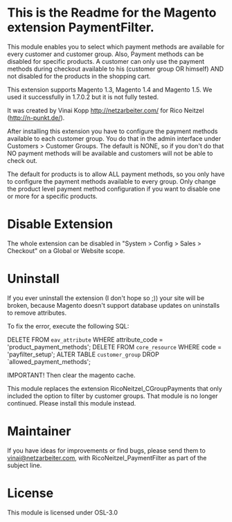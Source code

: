 # This is the Readme for the Magento extension PaymentFilter.

This module enables you to select which payment methods are available for
every customer and customer group. Also, Payment methods can be disabled for specific
products. A customer can only use the payment methods during checkout
available to his (customer group OR himself) AND not disabled for the products in the
shopping cart.

This extension supports Magento 1.3, Magento 1.4 and Magento 1.5. 
We used it successfully in 1.7.0.2 but it is not fully tested.

It was created by Vinai Kopp http://netzarbeiter.com/ for Rico Neitzel
(http://n-punkt.de/).

After installing this extension you have to configure the payment
methods available to each customer group. You do that in the admin interface
under Customers > Customer Groups. The default is NONE, so if you don't do that NO
payment methods will be available and customers will not be able to check out.

The default for products is to allow ALL payment methods, so you only have to configure
the payment methods available to every group. Only change the product level payment method
configuration if you want to disable one or more for a specific products.

# Disable Extension

The whole extension can be disabled in "System > Config > Sales > Checkout" on a
Global or Website scope.

# Uninstall

If you ever uninstall the extension (I don't hope so ;)) your site will be broken, because
Magento doesn't support database updates on uninstalls to remove attributes.

To fix the error, execute the following SQL:

   DELETE FROM `eav_attribute` WHERE attribute_code = 'product_payment_methods';
   DELETE FROM `core_resource` WHERE code = 'payfilter_setup';
   ALTER TABLE `customer_group` DROP `allowed_payment_methods';

IMPORTANT! Then clear the magento cache.

This module replaces the extension RicoNeitzel_CGroupPayments that only included
the option to filter by customer groups. That module is no longer continued.
Please install this module instead.

# Maintainer

If you have ideas for improvements or find bugs, please send them to vinai@netzarbeiter.com,
with RicoNeitzel_PaymentFilter as part of the subject line.

# License

This module is licensed under OSL-3.0
